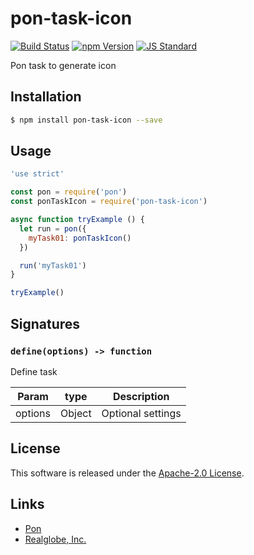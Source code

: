 pon-task-icon
==========

<!---
This file is generated by ape-tmpl. Do not update manually.
--->

<!-- Badge Start -->
<a name="badges"></a>

[![Build Status][bd_travis_shield_url]][bd_travis_url]
[![npm Version][bd_npm_shield_url]][bd_npm_url]
[![JS Standard][bd_standard_shield_url]][bd_standard_url]

[bd_repo_url]: https://github.com/realglobe-Inc/pon-task-icon
[bd_travis_url]: http://travis-ci.org/realglobe-Inc/pon-task-icon
[bd_travis_shield_url]: http://img.shields.io/travis/realglobe-Inc/pon-task-icon.svg?style=flat
[bd_travis_com_url]: http://travis-ci.com/realglobe-Inc/pon-task-icon
[bd_travis_com_shield_url]: https://api.travis-ci.com/realglobe-Inc/pon-task-icon.svg?token=
[bd_license_url]: https://github.com/realglobe-Inc/pon-task-icon/blob/master/LICENSE
[bd_codeclimate_url]: http://codeclimate.com/github/realglobe-Inc/pon-task-icon
[bd_codeclimate_shield_url]: http://img.shields.io/codeclimate/github/realglobe-Inc/pon-task-icon.svg?style=flat
[bd_codeclimate_coverage_shield_url]: http://img.shields.io/codeclimate/coverage/github/realglobe-Inc/pon-task-icon.svg?style=flat
[bd_gemnasium_url]: https://gemnasium.com/realglobe-Inc/pon-task-icon
[bd_gemnasium_shield_url]: https://gemnasium.com/realglobe-Inc/pon-task-icon.svg
[bd_npm_url]: http://www.npmjs.org/package/pon-task-icon
[bd_npm_shield_url]: http://img.shields.io/npm/v/pon-task-icon.svg?style=flat
[bd_standard_url]: http://standardjs.com/
[bd_standard_shield_url]: https://img.shields.io/badge/code%20style-standard-brightgreen.svg

<!-- Badge End -->


<!-- Description Start -->
<a name="description"></a>

Pon task to generate icon

<!-- Description End -->


<!-- Overview Start -->
<a name="overview"></a>



<!-- Overview End -->


<!-- Sections Start -->
<a name="sections"></a>

<!-- Section from "doc/guides/01.Installation.md.hbs" Start -->

<a name="section-doc-guides-01-installation-md"></a>

Installation
-----

```bash
$ npm install pon-task-icon --save
```


<!-- Section from "doc/guides/01.Installation.md.hbs" End -->

<!-- Section from "doc/guides/02.Usage.md.hbs" Start -->

<a name="section-doc-guides-02-usage-md"></a>

Usage
---------

```javascript
'use strict'

const pon = require('pon')
const ponTaskIcon = require('pon-task-icon')

async function tryExample () {
  let run = pon({
    myTask01: ponTaskIcon()
  })

  run('myTask01')
}

tryExample()

```


<!-- Section from "doc/guides/02.Usage.md.hbs" End -->

<!-- Section from "doc/guides/03.Signature.md.hbs" Start -->

<a name="section-doc-guides-03-signature-md"></a>

Signatures
---------


### `define(options) -> function`

Define task

| Param | type | Description |
| ---- | --- | ----------- |
| options | Object |  Optional settings |



<!-- Section from "doc/guides/03.Signature.md.hbs" End -->


<!-- Sections Start -->


<!-- LICENSE Start -->
<a name="license"></a>

License
-------
This software is released under the [Apache-2.0 License](https://github.com/realglobe-Inc/pon-task-icon/blob/master/LICENSE).

<!-- LICENSE End -->


<!-- Links Start -->
<a name="links"></a>

Links
------

+ [Pon][pon_url]
+ [Realglobe, Inc.][realglobe,_inc__url]

[pon_url]: https://github.com/realglobe-Inc/pon
[realglobe,_inc__url]: http://realglobe.jp

<!-- Links End -->
